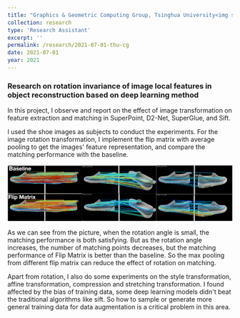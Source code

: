 ```yaml
---
title: "Graphics & Geometric Computing Group, Tsinghua University<img src='/images/logos/cg.jpeg'>"
collection: research
type: 'Research Assistant'
excerpt: ''
permalink: /research/2021-07-01-thu-cg
date: 2021-07-01
year: 2021
---
```

### Research on rotation invariance of image local features in object reconstruction based on deep learning method

In this project, I observe and report on the effect of image transformation on feature extraction and matching in SuperPoint, D2-Net, SuperGlue, and Sift.

I used the shoe images as subjects to conduct the experiments. For the image rotation transformation, I implement the flip matrix with average pooling to get the images' feature representation, and compare the matching performance with the baseline.

![flip.png](/images/cg/cg.png)

As we can see from the picture, when the rotation angle is small, the matching performance is both satisfying. But as the rotation angle increases, the number of matching points decreases, but the matching performance of Flip Matrix is better than the baseline. So the max pooling from different flip matrix can reduce the effect of rotation on matching.

Apart from rotation, I also do some experiments on the style transformation, affine transformation, compression and stretching transformation. I found affected by the bias of training data, some deep learning models didn't beat the traditional algorithms like sift. So how to sample or generate more general training data for data augmentation is a critical problem in this area.
